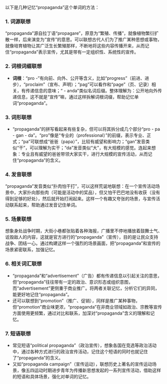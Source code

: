 以下是几种记忆“propaganda”这个单词的方法：

### 1. 词源联想
“propaganda”源自拉丁语“propagare”，原意为“繁殖、传播”，就像植物繁衍扩散一样，后来演变为“宣传”的意思。可以联想古代人们为了推广某种思想或事物，就像培育植物让其广泛生长繁殖那样，不断地将这些内容传播开来，从而记住“propaganda”表示宣传，尤其是带有一定组织性、系统性的宣传。

### 2. 词根词缀联想
 - **词根**：“pro -”有向前、向外、公开等含义，比如“progress”（前进、进步），“proclaim”（宣布、声明）；“pag”可以看作和“page”（页、记录）相关，有传递信息的意味；“ - anda”类似名词后缀。整体理解为：公开地向外传递信息，这不就是“宣传”嘛，通过这样拆解词根词缀，帮助记忆单词“propaganda”。

### 3. 词形联想
 - “propaganda”的拼写看起来有些复杂，但可以将其拆分成几个部分“pro - pa - gan - da”。“pro”像是“专业的（professional）”的前缀，表示专业、正式；“pa”可联想成“爸爸（papa）”，比较有威望和影响力；“gan”发音类似“干”，可以理解为实干；“da”发音类似“大”，有大规模的感觉。连起来想象：专业且有威望的爸爸带领大家实干，进行大规模的宣传活动，从而记住“propaganda”的含义。

### 4. 发音联想
“propaganda”发音类似“扑肉怕干打”，可以这样荒诞地联想：在一个宣传活动场景中，大家扑向那些肉（可能是活动中的奖品），但又怕干巴巴地没有收获（没有得到足够的好处），然后就开始打闹起来。这样一个有趣又夸张的场景，与宣传活动联系起来，帮助通过发音记住单词。

### 5. 场景联想
想象身处战争时期，大街小巷都张贴着各种海报，广播里不停地播放着鼓舞士气、诋毁敌人的内容，这就是官方进行的“propaganda”（宣传），目的是让民众支持战争、团结一心。通过构建这样一个强烈的场景画面，把“propaganda”和宣传的场景紧密联系，加强记忆。

### 6. 相关词汇联想
 - “propaganda”和“advertisement”（广告）都有传递信息以引起关注的意思，但“propaganda”往往带有一定的政治、意识形态或组织意图，而“advertisement”更侧重于商业推广。将两者关联记忆，分析它们的异同，能更好地记住“propaganda”。
 - 还可以联想到“promotion”（推广、促销），同样是推广某种事物，但“promotion”商业味更浓，“propaganda”在非商业领域如政治、宗教等宣传方面使用更频繁，通过对比和联系，加深对“propaganda”含义的理解和记忆。

### 7. 短语联想
 - 常见短语“political propaganda”（政治宣传），想象各国在竞选等政治活动中，通过各种方式进行的政治宣传活动，记住这个短语的同时也就记住了“propaganda”的含义。
 - 又如“propaganda campaign”（宣传运动），联想历史上著名的宣传运动场景，像五四运动时期进步青年为传播新思想发起的一系列宣传活动，借助这样的短语和具体场景，强化对单词的记忆。 